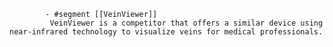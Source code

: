 			- #segment [[VeinViewer]]
			 VeinViewer is a competitor that offers a similar device using near-infrared technology to visualize veins for medical professionals.



